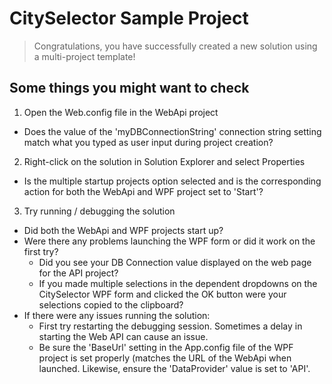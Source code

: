 ﻿# CitySelector Sample Project

> Congratulations, you have successfully created a new solution using a multi-project template!

## Some things you might want to check

1.	Open the Web.config file in the WebApi project
- Does the value of the 'myDBConnectionString' connection string setting match what you typed as user input during project creation?

2.	Right-click on the solution in Solution Explorer and select Properties
- Is the multiple startup projects option selected and is the corresponding action for both the WebApi and WPF project set to 'Start'?

3.	Try running / debugging the solution
- Did both the WebApi and WPF projects start up?
- Were there any problems launching the WPF form or did it work on the first try? 
    - Did you see your DB Connection value displayed on the web page for the API project?
    - If you made multiple selections in the dependent dropdowns on the CitySelector WPF form and clicked the OK button were your selections copied to the clipboard?
- If there were any issues running the solution:
    - First try restarting the debugging session. Sometimes a delay in starting the Web API can cause an issue.
    - Be sure the 'BaseUrl' setting in the App.config file of the WPF project is set properly (matches the URL of the WebApi when launched. Likewise, ensure the 'DataProvider' value is set to 'API'.

